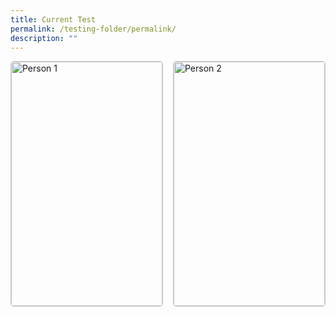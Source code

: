 ```yaml
---
title: Current Test
permalink: /testing-folder/permalink/
description: ""
---
```

<style>.card-container {
  display: flex;
  flex-wrap: wrap;
  justify-content: space-between;
}

.card {
  width: calc(50% - 10px);
  margin-bottom: 20px;
  border: 1px solid #ccc;
  border-radius: 5px;
  overflow: hidden;
}

.card img {
  width: 100%;
  height: auto;
  object-fit: cover;
}

.card-info {
  padding: 20px;
  display: flex;
  flex-direction: column;
  justify-content: space-between;
  height: 100%;
}

.card-info h2 {
  margin-top: 0;
}

.card-link {
  margin-top: auto;
}

.tenure {
  margin-top: 10px;
  font-style: italic;
}
</style>
<div class="card-container">
  <div class="card">
    <img alt="Person 1" src="person1.jpg">
    <div class="card-info">
      <h2>Person 1</h2>
			<p class="tenure">10 years in organization</p>
      <p class="summary">Lorem ipsum dolor sit amet, consectetur adipiscing elit. Sed sit amet nisi commodo, ullamcorper magna at, faucibus ex. Etiam auctor rutrum urna, id bibendum est vehicula id.</p>
      <p class="card-link"><a href="#">Click me</a></p>
      
   </div>
  </div>
  
  <div class="card">
    <img alt="Person 2" src="person2.jpg">
    <div class="card-info">
      <h2>Person 2</h2>
			<p class="tenure">10 years in organization</p>
      <p class="summary">Lorem ipsum dolor sit amet, consectetur adipiscing elit. Sed sit amet nisi commodo, ullamcorper magna at, faucibus ex. Etiam auctor rutrum urna, id bibendum est vehicula id. Praesent quis ex lacinia, luctus libero sed, imperdiet mi. Nam ut consequat sapien, eu cursus sapien.</p>
      <p class="card-link"><a href="#">Click me</a></p>
      
   </div>
  </div>
</div>